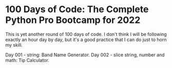 # 100 Days of Code: The Complete Python Pro Bootcamp for 2022

This is yet another round of 100 days of code. I don't think I will be following exactly an hour day by day, but it's a good practice that I can do just to horn my skill.

Day 001 - string: Band Name Generator.
Day 002 - slice string, number and math: Tip Calculator.
